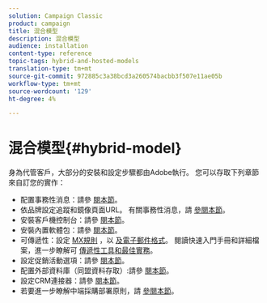 ```yaml
---
solution: Campaign Classic
product: campaign
title: 混合模型
description: 混合模型
audience: installation
content-type: reference
topic-tags: hybrid-and-hosted-models
translation-type: tm+mt
source-git-commit: 972885c3a38bcd3a260574bacbb3f507e11ae05b
workflow-type: tm+mt
source-wordcount: '129'
ht-degree: 4%

---
```



# 混合模型{#hybrid-model}

身為代管客戶，大部分的安裝和設定步驟都由Adobe執行。 您可以存取下列章節來自訂您的實作：

* 配置事務性消息：請參 [閱本節](../../message-center/using/transactional-messaging-architecture.md)。
* 依品牌設定追蹤和鏡像頁面URL。 有關事務性消息，請 [參閱本節](../../message-center/using/configuring-multibranding.md)。
* 安裝客戶機控制台：請參 [閱本節](../../installation/using/installing-the-client-console.md)。
* 安裝內置軟體包：請參 [閱本節](../../installation/using/installing-campaign-standard-packages.md)。
* 可傳遞性：設定 [MX規則](../../installation/using/email-deliverability.md#mx-configuration) ，以 [及電子郵件格式](../../installation/using/email-deliverability.md#managing-email-formats)。 閱讀快速入門手冊和詳細檔案，進一步瞭解可 [傳遞性工具](../../delivery/using/deliverability-key-points.md)[和最佳實務](../../delivery/using/about-deliverability.md)。
* 設定促銷活動選項：請參 [閱本節](../../installation/using/configuring-campaign-options.md)。
* 配置外部資料庫（同盟資料存取）:請參 [閱本節](../../installation/using/about-fda.md)。
* 設定CRM連接器：請參 [閱本節](../../platform/using/crm-connectors.md)。
* 若要進一步瞭解中端採購部署原則，請 [參閱本節](../../installation/using/mid-sourcing-deployment.md)。

